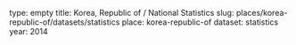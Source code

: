 type: empty
title: Korea, Republic of / National Statistics
slug: places/korea-republic-of/datasets/statistics
place: korea-republic-of
dataset: statistics
year: 2014
